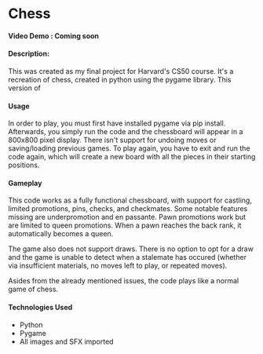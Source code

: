 # Chess
#### Video Demo : Coming soon
#### Description:
This was created as my final project for Harvard's CS50 course. It's a recreation of chess, created in python using the pygame library. This version of 

#### Usage
In order to play, you must first have installed pygame via pip install. Afterwards, you simply run the code and the chessboard will appear in a 800x800 pixel display. There isn't support for undoing moves or saving/loading previous games. To play again, you have to exit and run the code again, which will create a new board with all the pieces in their starting positions.

#### Gameplay
This code works as a fully functional chessboard, with support for castling, limited promotions, pins, checks, and checkmates. Some notable features missing are underpromotion and en passante. Pawn promotions work but are limited to queen promotions. When a pawn reaches the back rank, it automatically becomes a queen. 

The game also does not support draws. There is no option to opt for a draw and the game is unable to detect when a stalemate has occured (whether via insufficient materials, no moves left to play, or repeated moves). 

 Asides from the already mentioned issues, the code plays like a normal game of chess.

#### Technologies Used
- Python
- Pygame
- All images and SFX imported